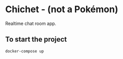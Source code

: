 # Chichet - (not a Pokémon)

Realtime chat room app.

## To start the project

```
docker-compose up
```
